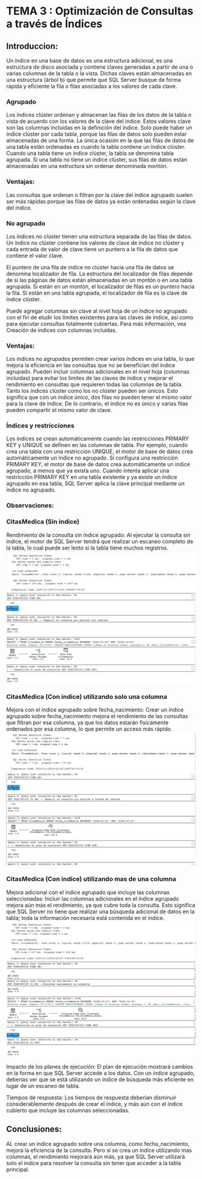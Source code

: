 # TEMA 3 : Optimización de Consultas a través de Índices 

## **Introduccion**: <br>
Un índice en una base de datos es una estructura adicional, es una estructura de disco asociada y contiene claves generadas a partir de una o varias columnas de la tabla o la vista. Dichas claves están almacenadas en una estructura (árbol b) que permite que SQL Server busque de forma rápida y eficiente la fila o filas asociadas a los valores de cada clave. 

### Agrupado<br>

Los índices clúster ordenan y almacenan las filas de los datos de la tabla o vista de acuerdo con los valores de la clave del índice. Estos valores clave son las columnas incluidas en la definición del índice. Solo puede haber un índice clúster por cada tabla, porque las filas de datos solo pueden estar almacenadas de una forma.
La única ocasión en la que las filas de datos de una tabla están ordenadas es cuando la tabla contiene un índice clúster. Cuando una tabla tiene un índice clúster, la tabla se denomina tabla agrupada. Si una tabla no tiene un índice clúster, sus filas de datos están almacenadas en una estructura sin ordenar denominada montón.

### Ventajas:<br>
Las consultas que ordenan o filtran por la clave del índice agrupado suelen ser más rápidas porque las filas de datos ya están ordenadas según la clave del índice.

### No agrupado<br>
Los índices no clúster tienen una estructura separada de las filas de datos. Un índice no clúster contiene los valores de clave de índice no clúster y cada entrada de valor de clave tiene un puntero a la fila de datos que contiene el valor clave.

El puntero de una fila de índice no clúster hacia una fila de datos se denomina localizador de fila. La estructura del localizador de filas depende de si las páginas de datos están almacenadas en un montón o en una tabla agrupada. Si están en un montón, el localizador de filas es un puntero hacia la fila. Si están en una tabla agrupada, el localizador de fila es la clave de índice clúster.

Puede agregar columnas sin clave al nivel hoja de un índice no agrupado con el fin de eludir los límites existentes para las claves de índice, así como para ejecutar consultas totalmente cubiertas. Para más información, vea Creación de índices con columnas incluidas.

### Ventajas:<br>
Los índices no agrupados permiten crear varios índices en una tabla, lo que mejora la eficiencia en las consultas que no se benefician del índice agrupado.
Pueden incluir columnas adicionales en el nivel hoja (columnas incluidas) para evitar los límites de las claves de índice y mejorar el rendimiento en consultas que requieren todas las columnas de la tabla.
Tanto los índices clúster como los no clúster pueden ser únicos. Esto significa que con un índice único, dos filas no pueden tener el mismo valor para la clave de índice. De lo contrario, el índice no es único y varias filas pueden compartir el mismo valor de clave.


### Índices y restricciones<br>
Los índices se crean automáticamente cuando las restricciones PRIMARY KEY y UNIQUE se definen en las columnas de tabla. Por ejemplo, cuando crea una tabla con una restricción UNIQUE, el motor de base de datos crea automáticamente un índice no agrupado. Si configura una restricción PRIMARY KEY, el motor de base de datos crea automáticamente un índice agrupado, a menos que ya exista uno. Cuando intenta aplicar una restricción PRIMARY KEY en una tabla existente y ya existe un índice agrupado en esa tabla, SQL Server aplica la clave principal mediante un índice no agrupado.

### Observaciones:<br>
### CitasMedica (Sin indice)
Rendimiento de la consulta sin índice agrupado: Al ejecutar la consulta sin índice,
el motor de SQL Server tendrá que realizar un escaneo completo de la tabla, lo cual puede ser lento si la tabla tiene muchos registros.
![Sin indice](img/tiempo_sin_indice.JPG)
![Sin indice](img/consulta.JPG)

### CitasMedica (Con indice) utilizando solo una columna
Mejora con el índice agrupado sobre fecha_nacimiento: 
Crear un índice agrupado sobre fecha_nacimiento mejora el rendimiento de las consultas que filtran por esa columna, 
ya que los datos estarán físicamente ordenados por esa columna, lo que permite un acceso más rápido.
![Con Indice](img/tiempo_con_indice.JPG)
![Con Indice](img/consulta2.JPG)

### CitasMedica (Con indice) utilizando mas de una columna
Mejora adicional con el índice agrupado que incluye las columnas seleccionadas: 
Incluir las columnas adicionales en el índice agrupado mejora aún más el rendimiento, ya que cubre toda la consulta. 
Esto significa que SQL Server no tiene que realizar una búsqueda adicional de datos en la tabla; 
toda la información necesaria está contenida en el índice.
![Con Indice varias columnas](img/tiempo_con_indice_varias_columnas.JPG)
![Con Indice varias columnas](img/consulta3.JPG)

Impacto de los planes de ejecución: El plan de ejecución mostrará cambios en la forma en que SQL Server accede a los datos.
Con un índice agrupado, deberías ver que se está utilizando un índice de búsqueda más eficiente en lugar de un escaneo de tabla.

Tiempos de respuesta: Los tiempos de respuesta deberían disminuir considerablemente después de crear el índice,
y más aún con el índice cubierto que incluye las columnas seleccionadas.

## Conclusiones:<br>
AL crear un índice agrupado sobre una  columna, como fecha_nacimiento, mejora la eficiencia de la consulta.
Pero si se  crea un índice utilizando mas columnas, el rendimiento mejorará aún más, 
ya que SQL Server utilizará solo el índice para resolver la consulta sin tener que acceder a la tabla principal.


